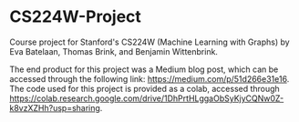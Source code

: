 # CS224W-Project
Course project for Stanford's CS224W (Machine Learning with Graphs) by Eva Batelaan, Thomas Brink, and Benjamin Wittenbrink.

The end product for this project was a Medium blog post, which can be accessed through the following link: https://medium.com/p/51d266e31e16. The code used for this project is provided as a colab, accessed through https://colab.research.google.com/drive/1DhPrtHLggaObSyKjyCQNw0Z-k8vzXZHh?usp=sharing.
